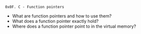
	0x0F. C - Function pointers

 - What are function pointers and how to use them?
 - What does a function pointer exactly hold?
 - Where does a function pointer point to in the virtual memory?

